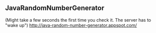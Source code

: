 ## JavaRandomNumberGenerator

(Might take a few seconds the first time you check it. The server has to "wake up")
http://java-random-number-generator.appspot.com/
